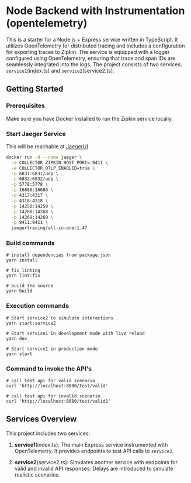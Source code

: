 # Node Backend with Instrumentation (opentelemetry)

This is a starter for a Node.js + Express service written in TypeScript. It utilizes OpenTelemetry for distributed tracing and includes a configuration for exporting traces to Zipkin. The service is equipped with a logger configured using OpenTelemetry, ensuring that trace and span IDs are seamlessly integrated into the logs. The project consists of two services: `service1`(index.ts) and `service2`(service2.ts).

## Getting Started

### Prerequisites

Make sure you have Docker installed to run the Zipkin service locally.

### Start Jaeger Service
This will be reachable at [JaegerUI](http://localhost:16686/)
```bash
docker run -d --name jaeger \
  -e COLLECTOR_ZIPKIN_HOST_PORT=:9411 \
  -e COLLECTOR_OTLP_ENABLED=true \
  -p 6831:6831/udp \
  -p 6832:6832/udp \
  -p 5778:5778 \
  -p 16686:16686 \
  -p 4317:4317 \
  -p 4318:4318 \
  -p 14250:14250 \
  -p 14268:14268 \
  -p 14269:14269 \
  -p 9411:9411 \
  jaegertracing/all-in-one:1.47
```

### Build commands
```
# install dependencies from package.json
yarn install

# fix linting
yarn lint:fix

# build the source
yarn build
```

### Execution commands
```
# Start service2 to simulate interactions
yarn start:service2

# Start service1 in development mode with live reload
yarn dev

# Start service1 in production mode
yarn start
```

### Command to invoke the API's
```
# call test api for valid scenario
curl 'http://localhost:8080/test/valid'

# call test api for invalid scenario
curl 'http://localhost:8080/test/valid1'
```


## Services Overview

This project includes two services:

1. **service1**(index.ts): The main Express service instrumented with OpenTelemetry. It provides endpoints to test API calls to `service2`.

2. **service2**(service2.ts): Simulates another service with endpoints for valid and invalid API responses. Delays are introduced to simulate realistic scenarios.
